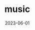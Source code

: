 ---
title: "music"
description: "
                I love listening to many genres of music and with that a lot of the times I hear a lot similar sounds songs. Ever since the first one I made a playlist to keep track of them, feel free to check it out.
                "
date: 2023-06-01
thumbnail: 
link: 
---